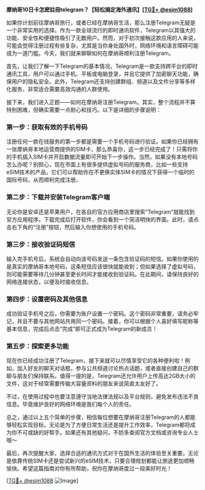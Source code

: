 **摩纳哥10日卡怎麽註冊telegram？【轻松搞定海外通讯】[[TG💪+ @esim1088](https://t.me/s/esim1088)]**

如果你计划前往摩纳哥旅行，或者已经在摩纳哥生活，那么注册Telegram无疑是一个非常实用的选择。作为一款全球流行的即时通讯软件，Telegram以其强大的功能、安全性和便捷性吸引了无数用户。然而，对于初次接触这款应用的人来说，可能会觉得注册过程有些复杂，尤其是当你身处国外时，网络环境和语言障碍可能成为一道门槛。今天，我们就来聊聊如何在摩纳哥顺利注册Telegram。

首先，让我们了解一下Telegram的基本情况。Telegram是一款支持跨平台的即时通讯工具，用户可以通过手机、平板或电脑登录，并且它提供了加密聊天功能，确保用户的隐私安全。此外，Telegram还支持创建群组、频道以及文件分享等多样化服务，非常适合需要高效沟通的人群使用。

接下来，我们进入正题——如何在摩纳哥注册Telegram。其实，整个流程并不算特别困难，但确实需要一点耐心和技巧。以下是详细的步骤说明：

### 第一步：获取有效的手机号码
注册任何一款在线服务的第一步都是需要一个手机号码进行验证。如果你已经拥有一张摩纳哥本地运营商提供的SIM卡，那么恭喜你，这一步已经完成了！只需将你的手机插入SIM卡并开启数据流量即可开始下一步操作。当然，如果没有本地号码怎么办呢？别担心，现在市面上有很多提供虚拟号码的服务商，比如一些支持eSIM技术的产品，它们可以帮助你在不更换实体SIM卡的情况下获得一个临时的国际号码，从而顺利完成注册。

### 第二步：下载并安装Telegram客户端
无论你是安卓还是苹果用户，在各自的官方应用商店里搜索“Telegram”就能找到官方应用程序。下载完成后打开软件，你会看到一个简洁明快的界面。此时，请点击右下角的“注册”按钮，然后输入你想使用的手机号码。

### 第三步：接收验证码短信
输入完手机号后，系统会自动向该号码发送一条包含验证码的短信。如果你使用的是真实的摩纳哥本地号码，这条短信应该很快就能收到；但如果选择了虚拟号码，则可能需要等待几分钟甚至更长时间才能接收到验证码。在此期间，请保持良好的网络连接状态，以便及时接收信息。

### 第四步：设置密码及其他信息
成功验证手机号之后，你需要为账户设置一个密码。这个密码非常重要，请务必牢记，并且不要与其他网站共用同一个密码。接着，你可以根据个人喜好填写昵称等基本信息，完成后点击“完成”即可正式成为Telegram的新成员！

### 第五步：探索更多功能
现在你已经成功注册了Telegram，接下来就可以尽情享受它的各种便利啦！例如，加入好友的聊天对话框，参与公共频道讨论热点话题，或者直接创建自己的群聊与朋友们保持联系。值得一提的是，Telegram还允许用户上传高达2GB大小的文件，这对于经常需要传输大容量资料的朋友来说简直太友好了。

不过，在使用过程中也要注意遵守当地法律法规以及平台规则，避免发布违法不良信息。毕竟维护良好的网络环境是我们每个人的责任。

总之，通过以上五个简单的步骤，相信每位想要在摩纳哥注册Telegram的人都能够轻松实现目标。无论是为了方便日常生活还是提升工作效率，Telegram都将成为你不可或缺的好帮手。如果还有其他疑问，不妨多查阅官方文档或咨询专业人士哦～

最后，再次提醒大家，选择合适的通讯方式对于在国外生活的体验至关重要。无论是依靠传统SIM卡还是尝试新兴的eSIM技术，只要合理规划都能让旅途更加顺畅愉快。希望这篇指南对你有所帮助，祝你在摩纳哥度过一段美好时光！

[[TG💪+ @esim1088](https://t.me/s/esim1088) ![Image](https://i.postimg.cc/4NQfJmqS/Snipaste-2025-05-13-00-14-12.png)]